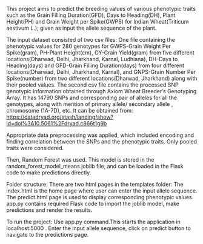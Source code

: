 This project aims to predict the breeding values of various phenotypic traits such as the Grain Filling Duration(GFD), Days to Heading(DH), Plant Height(PH) and Grain Weight per Spike(GWPS) for Indian Wheat(Triticum aestivum L.); given as input the allele sequence of the plant. 

The input dataset consisted of two csv files:
One file containing the phenotypic values for 280 genotypes for GWPS-Grain Weight Per Spike(gram), PH-Plant Height(cm), GY-Grain Yield(gram) from five different locations(Dharwad, Delhi, Jharkhand, Karnal, Ludhiana), DH-Days to Heading(days) and GFD-Grain Filling Duration(days) from four different locations(Dharwad, Delhi, Jharkhand, Karnal), and GNPS-Grain Number Per Spike(number) from two different locations(Dharwad, Jharkhand) along with their pooled values.
The second csv file contains the processed SNP genotypic information obtained through Axiom Wheat Breeder’s Genotyping Array. It has 14790 SNPs and corresponding pair of alleles for all the genotypes, along with mention of primary allele/ secondary allele , chromosome (1A-7D), etc.
It can be obtained from:
https://datadryad.org/stash/landing/show?id=doi%3A10.5061%2Fdryad.c866t1g9b

Appropriate data preprocessing was applied, which included encoding and finding correlation between the SNPs and the phenotypic traits. Only pooled traits were considered.

Then, Random Forest was used. This model is stored in the random_forest_model_means.joblib file, and can be loaded in the Flask code to make predictions directly.


Folder structure:
There are two html pages in the templates folder:
The index.html is the home page where user can enter the input allele sequence.
The predict.html page is used to display corresponding phenotypic values.
app.py contains required Flask code to import the joblib model, make predictions and render the results.


To run the project:
Use app.py command.This starts the application in localhost:5000 .
Enter the input allele sequence, click on predict button to navigate to the predictions page.
